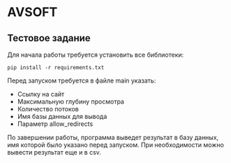 # AVSOFT
## Тестовое задание

Для начала работы требуется установить все библиотеки:
```console
pip install -r requirements.txt
```
Перед запуском требуется в файле main указать:
* Ссылку на сайт
* Максимальную глубину просмотра
* Количество потоков
* Имя базы данных для вывода
* Параметр allow_redirects

По завершении работы, программа выведет результат в базу данных, имя которой было указано перед запуском.
При необходимости можно вывести результат еще и в csv.